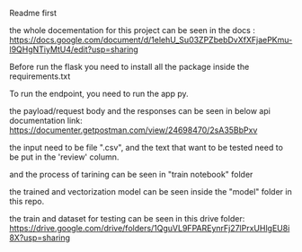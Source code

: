 Readme first

the whole docementation for this project can be seen in the docs : https://docs.google.com/document/d/1elehU_Su03ZPZbebDvXfXFjaePKmu-l9QHgNTiyMtU4/edit?usp=sharing

Before run the flask you need to install all the package inside the requirements.txt

To run the endpoint, you need to run the app py.

the payload/request body and the responses can be seen in below api documentation link:
https://documenter.getpostman.com/view/24698470/2sA35BbPxv

the input need to be file ".csv", and the text that want to be tested need to be put in the 'review' column.

and the process of tarining can be seen in "train notebook" folder 

the trained and vectorization model can be seen inside the "model" folder in this repo.

the train and dataset for testing can be seen in this drive folder: https://drive.google.com/drive/folders/1QguVL9FPAREynrFj27lPrxUHlgEU8i8X?usp=sharing

